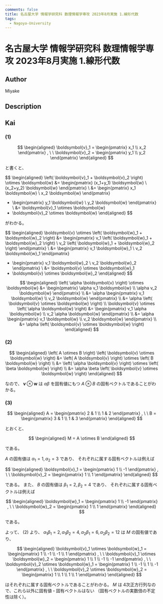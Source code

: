 ```yaml
---
comments: false
title: 名古屋大学 情報学研究科 数理情報学専攻 2023年8月実施 1.線形代数
tags:
  - Nagoya-University
---
```

# 名古屋大学 情報学研究科 数理情報学専攻 2023年8月実施 1.線形代数

## **Author**
Miyake

## **Description**

## **Kai**
### (1)

$$
\begin{aligned}
\boldsymbol{v}_1 = \begin{pmatrix} x_1 \\ x_2 \end{pmatrix}
, \ \ 
\boldsymbol{v}_2 = \begin{pmatrix} y_1 \\ y_2 \end{pmatrix}
\end{aligned}
$$

と書くと、

$$
\begin{aligned}
\left( \boldsymbol{v}_1 + \boldsymbol{v}_2 \right) \otimes \boldsymbol{w}
&= \begin{pmatrix}
(x_1+y_1) \boldsymbol{w} \\ (x_2+y_2) \boldsymbol{w}
\end{pmatrix}
\\
&= \begin{pmatrix} x_1 \boldsymbol{w} \\ x_2 \boldsymbol{w} \end{pmatrix}
+  \begin{pmatrix} y_1 \boldsymbol{w} \\ y_2 \boldsymbol{w} \end{pmatrix}
\\
&= \boldsymbol{v}_1 \otimes \boldsymbol{w}
+  \boldsymbol{v}_2 \otimes \boldsymbol{w}
\end{aligned}
$$

がわかる。


$$
\begin{aligned}
\boldsymbol{v} \otimes \left( \boldsymbol{w}_1 + \boldsymbol{w}_2 \right)
&= \begin{pmatrix}
v_1 \left( \boldsymbol{w}_1 + \boldsymbol{w}_2 \right) \\
v_2 \left( \boldsymbol{w}_1 + \boldsymbol{w}_2 \right)
\end{pmatrix}
\\
&= \begin{pmatrix} v_1 \boldsymbol{w}_1 \\ v_2 \boldsymbol{w}_1 \end{pmatrix}
+  \begin{pmatrix} v_1 \boldsymbol{w}_2 \\ v_2 \boldsymbol{w}_2 \end{pmatrix}
\\
&= \boldsymbol{v} \otimes \boldsymbol{w}_1
+  \boldsymbol{v} \otimes \boldsymbol{w}_2
\end{aligned}
$$

$$
\begin{aligned}
\left( \alpha \boldsymbol{v} \right) \otimes \boldsymbol{w}
&= \begin{pmatrix}
\alpha v_1 \boldsymbol{w} \\ \alpha v_2 \boldsymbol{w}
\end{pmatrix}
\\
&= \alpha
\begin{pmatrix} v_1 \boldsymbol{w} \\ v_2 \boldsymbol{w} \end{pmatrix}
\\
&= \alpha \left( \boldsymbol{v} \otimes \boldsymbol{w} \right)
\\
\boldsymbol{v} \otimes \left( \alpha \boldsymbol{w} \right)
&= \begin{pmatrix}
v_1 \alpha \boldsymbol{w} \\ v_2 \alpha \boldsymbol{w}
\end{pmatrix}
\\
&= \alpha
\begin{pmatrix} v_1 \boldsymbol{w} \\ v_2 \boldsymbol{w} \end{pmatrix}
\\
&= \alpha \left( \boldsymbol{v} \otimes \boldsymbol{w} \right)
\end{aligned}
$$

### (2)

$$
\begin{aligned}
\left( A \otimes B \right)
\left( \boldsymbol{v} \otimes \boldsymbol{w} \right)
&= \left( A \boldsymbol{v} \right) \otimes \left( B \boldsymbol{w} \right) 
\\
&= \left( \alpha \boldsymbol{v} \right) \otimes \left( \beta \boldsymbol{w} \right) 
\\
&= \alpha \beta \left( \boldsymbol{v} \otimes \boldsymbol{w} \right) 
\end{aligned}
$$

なので、 $\boldsymbol{v} \otimes \boldsymbol{w}$ は
$\alpha \beta$ を固有値にもつ
$A \otimes B$ の固有ベクトルであることがわかる。

### (3)

$$
\begin{aligned}
A = \begin{pmatrix} 2 & 1 \\ 1 & 2 \end{pmatrix}
, \ \ 
B = \begin{pmatrix} 3 & 1 \\ 1 & 3 \end{pmatrix}
\end{aligned}
$$

とおくと、

$$
\begin{aligned}
M = A \otimes B
\end{aligned}
$$

である。

$A$ の固有値は $\alpha_1 = 1, \alpha_2 = 3$ であり、
それぞれに属する固有ベクトルは例えば

$$
\begin{aligned}
\boldsymbol{v}_1 = \begin{pmatrix} 1 \\ -1 \end{pmatrix}
, \ \ 
\boldsymbol{v}_2 = \begin{pmatrix} 1 \\ 1 \end{pmatrix}
\end{aligned}
$$

である。
また、
$B$ の固有値は $\beta_1 = 2, \beta_2 = 4$ であり、
それぞれに属する固有ベクトルは例えば

$$
\begin{aligned}
\boldsymbol{w}_1 = \begin{pmatrix} 1 \\ -1 \end{pmatrix}
, \ \ 
\boldsymbol{w}_2 = \begin{pmatrix} 1 \\ 1 \end{pmatrix}
\end{aligned}
$$

である。

よって、 (2) より、
$\alpha_1 \beta_1 = 2, \alpha_1 \beta_2 = 4, \alpha_2 \beta_1 = 6, \alpha_2 \beta_2 = 12$
は $M$ の固有値であり、

$$
\begin{aligned}
\boldsymbol{v}_1 \otimes \boldsymbol{w}_1
= \begin{pmatrix} 1 \\ -1 \\ -1 \\ 1 \end{pmatrix}
, \ \ 
\boldsymbol{v}_1 \otimes \boldsymbol{w}_2
= \begin{pmatrix} 1 \\ 1 \\ -1 \\ -1 \end{pmatrix}
, \ \ 
\boldsymbol{v}_2 \otimes \boldsymbol{w}_1
= \begin{pmatrix} 1 \\ -1 \\ 1 \\ -1 \end{pmatrix}
, \ \ 
\boldsymbol{v}_2 \otimes \boldsymbol{w}_2
= \begin{pmatrix} 1 \\ 1 \\ 1 \\ 1 \end{pmatrix}
\end{aligned}
$$

はそれぞれに属する固有ベクトルであることがわかる。
$M$ は 4次正方行列なので、これら以外に固有値・固有ベクトルはない
（固有ベクトルの実数倍の不定性は除く）。